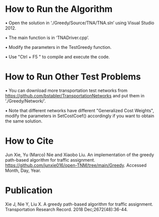 
# How to Run the Algorithm
• Open the solution in ‘./Greedy/Source/TNA/TNA.sln’ using Visual Studio 2012.

• The main function is in ‘TNADriver.cpp’.

• Modify the parameters in the TestGreedy function.

• Use "Ctrl + F5 " to compile and execute the code.

# How to Run Other Test Problems

• You can download more transportation test networks from https://github.com/bstabler/TransportationNetworks and put them in ‘./Greedy/Network/’.

• Note that different networks have different "Generalized Cost Weights", modify the parameters in SetCostCoef() accordingly if you want to obtain the same solution.


# How to Cite

Jun Xie, Yu (Marco) Nie and Xiaobo Liu. An implementation of the greedy path-based algorithm for traffic assignment. https://github.com/junxie016/open-TNM/tree/main/Greedy. Accessed Month, Day, Year.

# Publication

Xie J, Nie Y, Liu X. A greedy path-based algorithm for traffic assignment. Transportation Research Record. 2018 Dec;2672(48):36-44.
